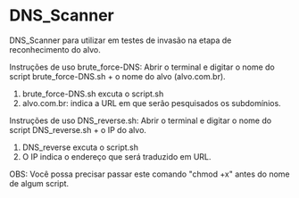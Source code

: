 # DNS_Scanner

DNS_Scanner para utilizar em testes de invasão na etapa de reconhecimento do alvo.

Instruções de uso brute_force-DNS:
Abrir o terminal e digitar o nome do script brute_force-DNS.sh + o nome do alvo (alvo.com.br).
  1. brute_force-DNS.sh excuta o script.sh
  2. alvo.com.br: indica a URL em que serão pesquisados os subdomínios.

Instruções de uso DNS_reverse.sh:
Abrir o terminal e digitar o nome do script DNS_reverse.sh + o IP do alvo.
  1. DNS_reverse excuta o script.sh
  2. O IP indica o endereço que será traduzido em URL.

OBS: Você possa precisar passar este comando "chmod +x" antes do nome de algum script.


